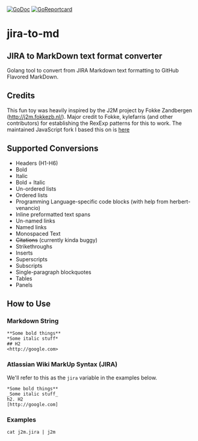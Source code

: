 [![GoDoc](https://godoc.org/github.com/StevenACoffman/j2m?status.svg)](https://godoc.org/github.com/StevenACoffman/j2m)
[![GoReportcard](https://goreportcard.com/badge/github.com/StevenACoffman/j2m?status.svg)](https://goreportcard.com/report/github.com/StevenACoffman/j2m)

# jira-to-md

## JIRA to MarkDown text format converter
Golang tool to convert from JIRA Markdown text formatting to GitHub Flavored MarkDown.

## Credits
This fun toy was heavily inspired by the J2M project by Fokke Zandbergen (http://j2m.fokkezb.nl/). Major credit to Fokke, kylefarris (and other contributors) for establishing the RexExp patterns for this to work. The maintained JavaScript fork I based this on is [here](https://github.com/kylefarris/J2M)

## Supported Conversions

* Headers (H1-H6)
* Bold
* Italic
* Bold + Italic
* Un-ordered lists
* Ordered lists
* Programming Language-specific code blocks (with help from herbert-venancio)
* Inline preformatted text spans
* Un-named links
* Named links
* Monospaced Text
* ~~Citations~~ (currently kinda buggy)
* Strikethroughs
* Inserts
* Superscripts
* Subscripts
* Single-paragraph blockquotes
* Tables
* Panels


## How to Use

### Markdown String

```
**Some bold things**
*Some italic stuff*
## H2
<http://google.com>
```

### Atlassian Wiki MarkUp Syntax (JIRA)

We'll refer to this as the `jira` variable in the examples below.

```
*Some bold things**
_Some italic stuff_
h2. H2
[http://google.com]
```

### Examples

```
cat j2m.jira | j2m
```
